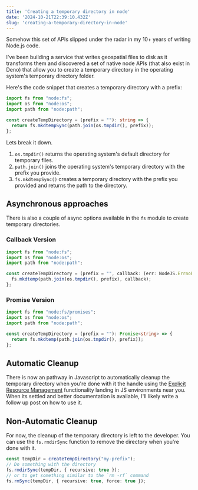 ```yaml
---
title: 'Creating a temporary directory in node'
date: '2024-10-21T22:39:10.432Z'
slug: 'creating-a-temporary-directory-in-node'
---
```


Somehow this set of APIs slipped under the radar in my 10+ years of writing Node.js code. 

I've been building a service that writes geospatial files to disk as it transforms them and discovered a 
set of native node APIs (that also exist in Deno) that allow you to create a temporary directory in the operating system's temporary directory folder. 

Here's the code snippet that creates a temporary directory with a prefix:

```typescript
import fs from "node:fs";
import os from "node:os";
import path from "node:path";

const createTempDirectory = (prefix = ""): string => {
  return fs.mkdtempSync(path.join(os.tmpdir(), prefix));
};
```

Lets break it down. 

1. `os.tmpdir()` returns the operating system's default directory for temporary files.
2. `path.join()` joins the operating system's temporary directory with the prefix you provide.
3. `fs.mkdtempSync()` creates a temporary directory with the prefix you provided and returns the path to the directory.

## Asynchronous approaches
There is also a couple of async options available in the `fs` module to create temporary directories.

### Callback Version

```typescript
import fs from "node:fs";
import os from "node:os";
import path from "node:path";

const createTempDirectory = (prefix = "", callback: (err: NodeJS.ErrnoException | null, folder: string) => void) => {
  fs.mkdtemp(path.join(os.tmpdir(), prefix), callback);
};
```

### Promise Version

```typescript
import fs from "node:fs/promises";
import os from "node:os";
import path from "node:path";

const createTempDirectory = (prefix = ""): Promise<string> => {
  return fs.mkdtemp(path.join(os.tmpdir(), prefix));
};
```

## Automatic Cleanup

There is now an pathway in Javascript to automatically cleanup the temporary directory when you're done with it the handle using the [Explicit Resource Management](https://github.com/tc39/proposal-explicit-resource-management)
functionality landing in JS environments near you. When its settled and better documentation is available, I'll likely write a follow up post on how to use it.


## Non-Automatic Cleanup

For now, the cleanup of the temporary directory is left to the developer. You can use the `fs.rmdirSync` function to remove the directory when you're done with it.

```typescript
const tempDir = createTempDirectory("my-prefix");
// Do something with the directory
fs.rmdirSync(tempDir, { recursive: true });
// or to get something similar to the `rm -rf` command
fs.rmSync(tempDir, { recursive: true, force: true });
```